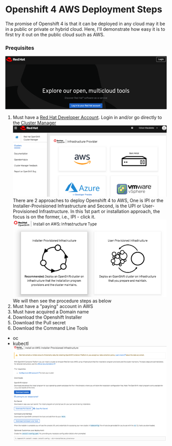 # Openshift 4 AWS Deployment Steps

The promise of Openshift 4 is that it can be deployed in any cloud may it be in a public or private or hybrid cloud. Here, I'll demonstrate how easy it is to first try it out on the public cloud such as AWS.

### Prequisites
![RedHat Landing Page](https://github.com/edmacabebe/openangles/blob/master/images/rh-landing.png "Red Hat Developer SSO")
1. Must have a [Red Hat Developer Account](https://cloud.redhat.com/). Login in and/or go directly to the [Cluster Manager](https://cloud.redhat.com/openshift/install)
![RedHat Landing Page](https://github.com/edmacabebe/openangles/blob/master/images/rh-multicloud-install-portal.png "Red Hat Developer SSO")
There are 2 approaches to deploy Openshift 4 to AWS, One is IPI or the Installer-Provisioned Infrastructure and Second, is the UPI or User-Provisioned Infrastructure. In this 1st part or installation approach, the focus is on the former, i.e., IPI - click it. 
![Install approaches](https://github.com/edmacabebe/openangles/blob/master/images/rh-ipi.png "Openshift AWS IPI")
We will then see the procedure steps as below
2. Must have a "paying" account in AWS
3. Must have acquired a Domain name 
4. Download the Openshift Installer
5. Download the Pull secret
5. Download the Command Line Tools
* oc
* kubectl
![AWS IPI Procedures](https://github.com/edmacabebe/openangles/blob/master/images/rh-aws-procedures.png "Openshift AWS IPI Procedures")




